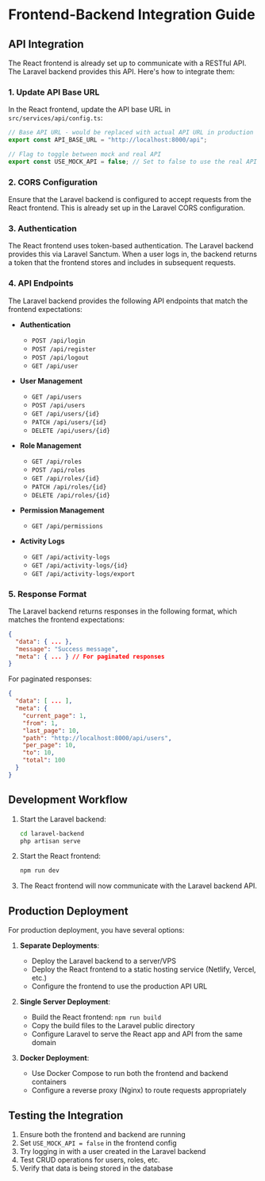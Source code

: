 # Frontend-Backend Integration Guide

## API Integration

The React frontend is already set up to communicate with a RESTful API. The Laravel backend provides this API. Here's how to integrate them:

### 1. Update API Base URL

In the React frontend, update the API base URL in `src/services/api/config.ts`:

```typescript
// Base API URL - would be replaced with actual API URL in production
export const API_BASE_URL = "http://localhost:8000/api";

// Flag to toggle between mock and real API
export const USE_MOCK_API = false; // Set to false to use the real API
```

### 2. CORS Configuration

Ensure that the Laravel backend is configured to accept requests from the React frontend. This is already set up in the Laravel CORS configuration.

### 3. Authentication

The React frontend uses token-based authentication. The Laravel backend provides this via Laravel Sanctum. When a user logs in, the backend returns a token that the frontend stores and includes in subsequent requests.

### 4. API Endpoints

The Laravel backend provides the following API endpoints that match the frontend expectations:

- **Authentication**
  - `POST /api/login`
  - `POST /api/register`
  - `POST /api/logout`
  - `GET /api/user`

- **User Management**
  - `GET /api/users`
  - `POST /api/users`
  - `GET /api/users/{id}`
  - `PATCH /api/users/{id}`
  - `DELETE /api/users/{id}`

- **Role Management**
  - `GET /api/roles`
  - `POST /api/roles`
  - `GET /api/roles/{id}`
  - `PATCH /api/roles/{id}`
  - `DELETE /api/roles/{id}`

- **Permission Management**
  - `GET /api/permissions`

- **Activity Logs**
  - `GET /api/activity-logs`
  - `GET /api/activity-logs/{id}`
  - `GET /api/activity-logs/export`

### 5. Response Format

The Laravel backend returns responses in the following format, which matches the frontend expectations:

```json
{
  "data": { ... },
  "message": "Success message",
  "meta": { ... } // For paginated responses
}
```

For paginated responses:

```json
{
  "data": [ ... ],
  "meta": {
    "current_page": 1,
    "from": 1,
    "last_page": 10,
    "path": "http://localhost:8000/api/users",
    "per_page": 10,
    "to": 10,
    "total": 100
  }
}
```

## Development Workflow

1. Start the Laravel backend:
   ```bash
   cd laravel-backend
   php artisan serve
   ```

2. Start the React frontend:
   ```bash
   npm run dev
   ```

3. The React frontend will now communicate with the Laravel backend API.

## Production Deployment

For production deployment, you have several options:

1. **Separate Deployments**:
   - Deploy the Laravel backend to a server/VPS
   - Deploy the React frontend to a static hosting service (Netlify, Vercel, etc.)
   - Configure the frontend to use the production API URL

2. **Single Server Deployment**:
   - Build the React frontend: `npm run build`
   - Copy the build files to the Laravel public directory
   - Configure Laravel to serve the React app and API from the same domain

3. **Docker Deployment**:
   - Use Docker Compose to run both the frontend and backend containers
   - Configure a reverse proxy (Nginx) to route requests appropriately

## Testing the Integration

1. Ensure both the frontend and backend are running
2. Set `USE_MOCK_API = false` in the frontend config
3. Try logging in with a user created in the Laravel backend
4. Test CRUD operations for users, roles, etc.
5. Verify that data is being stored in the database
